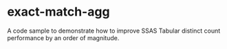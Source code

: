 # exact-match-agg
A code sample to demonstrate how to improve SSAS Tabular distinct count performance by an order of magnitude.
